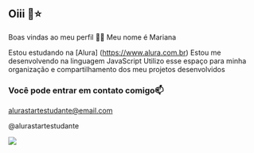## Oiii 🌻⭐

Boas vindas ao meu perfil 💜💜
Meu nome é Mariana 

Estou estudando na [Alura] (https://www.alura.com.br)
Estou me desenvolvendo na linguagem JavaScript
Utilizo esse espaço para minha organização e compartilhamento dos meu projetos desenvolvidos

### Você pode entrar em contato comigo📫

alurastartestudante@email.com

@alurastartestudante

![](https://github.com/user-attachments/assets/7f74058c-0668-4c6c-8b27-ccefb6164790)

